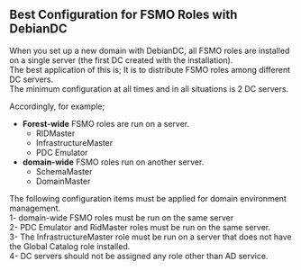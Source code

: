 
## Best Configuration for FSMO Roles with DebianDC
When you set up a new domain with DebianDC, all FSMO roles are installed on a single server (the first DC created with the installation). <br>
The best application of this is; It is to distribute FSMO roles among different DC servers. <br>
The minimum configuration at all times and in all situations is 2 DC servers.<br>

Accordingly, for example; <br>
- **Forest-wide** FSMO roles are run on a server. <br>
    - RIDMaster
    - InfrastructureMaster
    - PDC Emulator
- **domain-wide** FSMO roles run on another server. <br>
    - SchemaMaster
    - DomainMaster

The following configuration items must be applied for domain environment management. <br>
1- domain-wide FSMO roles must be run on the same server <br>
2- PDC Emulator and RidMaster roles must be run on the same server. <br>
3- The InfrastructureMaster role must be run on a server that does not have the Global Catalog role installed. <br>
4- DC servers should not be assigned any role other than AD service. <br>
